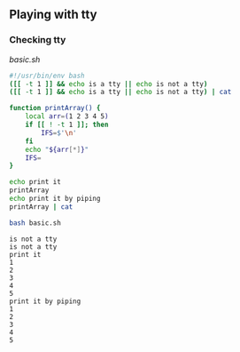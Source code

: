 ## Playing with tty
### Checking tty
_basic.sh_
```bash
#!/usr/bin/env bash
([[ -t 1 ]] && echo is a tty || echo is not a tty)
([[ -t 1 ]] && echo is a tty || echo is not a tty) | cat

function printArray() {
	local arr=(1 2 3 4 5)
	if [[ ! -t 1 ]]; then
		IFS=$'\n'
	fi
	echo "${arr[*]}"
	IFS=
}

echo print it
printArray
echo print it by piping
printArray | cat
```
```bash
bash basic.sh
```
```
is not a tty
is not a tty
print it
1
2
3
4
5
print it by piping
1
2
3
4
5
```
